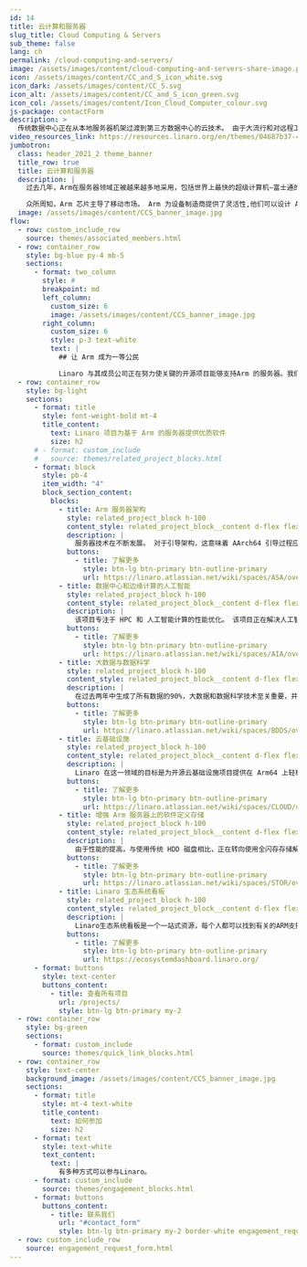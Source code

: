 ```yaml
---
id: 14
title: 云计算和服务器
slug_title: Cloud Computing & Servers
sub_theme: false
lang: ch
permalink: /cloud-computing-and-servers/
image: /assets/images/content/cloud-computing-and-servers-share-image.png
icon: /assets/images/content/CC_and_S_icon_white.svg
icon_dark: /assets/images/content/CC_S.svg
icon_alt: /assets/images/content/CC_and_S_icon_green.svg
icon_col: /assets/images/content/Icon_Cloud_Computer_colour.svg
js-package: contactForm
description: >
  传统数据中心正在从本地服务器机架过渡到第三方数据中心的云技术。 由于大流行和对远程工作的需求加速，数据中心和云基础设施预计将更快地提供更多连接 - 同时保持安全。 为了帮助实现这一目标，Linaro 与成员公司合作，为基于 Arm 的服务器启用关键开源项目。 我们所做的工作确保 Arm 服务器生态系统可以依赖优质软件。
video_resources_link: https://resources.linaro.org/en/themes/04687b37-4cdc-4716-a26b-64e0e55ed988
jumbotron:
  class: header_2021_2 theme_banner
  title_row: true
  title: 云计算和服务器
  description: |
    过去几年，Arm在服务器领域正被越来越多地采用，包括世界上最快的超级计算机—富士通的Fugaku—就是在Arm CPU 上运行。

    众所周知，Arm 芯片主导了移动市场。 Arm 为设备制造商提供了灵活性,他们可以设计 Arm 芯片来满足特定的需求让它成为一个有吸引力的选择。 但要使 Arm 服务器芯片继续满足需要更多存储和更多数据的企业的需求，就需要有一个软件生态系统来帮助推动功能启用、测试和错误修复。 Linaro 与其成员公司合作，加强 Arm 服务器的软件生态系统。
  image: /assets/images/content/CCS_banner_image.jpg
flow:
  - row: custom_include_row
    source: themes/associated_members.html
  - row: container_row
    style: bg-blue py-4 mb-5
    sections:
      - format: two_column
        style: #
        breakpoint: md
        left_column:
          custom_size: 6
          image: /assets/images/content/CCS_banner_image.jpg
        right_column:
          custom_size: 6
          style: p-3 text-white
          text: |
            ## 让 Arm 成为一等公民

            Linaro 与其成员公司正在努力使关键的开源项目能够支持Arm 的服务器。我们称之为使 ARM 成为一等公民。  通过验证项目的持续构建、测试并为 Arm 服务器目标提供可用的二进制文件，Arm 生态系统能够依赖高质量的软件在生产环境中使用。
  - row: container_row
    style: bg-light
    sections:
      - format: title
        style: font-weight-bold mt-4
        title_content:
          text: Linaro 项目为基于 Arm 的服务器提供优质软件
          size: h2
      # - format: custom_include
      #   source: themes/related_project_blocks.html
      - format: block
        style: pb-4
        item_width: "4"
        block_section_content:
          blocks:
            - title: Arm 服务器架构
              style: related_project_block h-100
              content_style: related_project_block__content d-flex flex-column justify-content-between align-items-start
              description: |
                服务器技术在不断发展。 对于引导架构，这意味着 AArch64 引导过程应该使用已经普遍使用和积极开发的熟悉工具。 Arm 服务器架构项目主要关注 Arm UEFI、GRUB2 和相关组件。
              buttons:
                - title: 了解更多
                  style: btn-lg btn-primary btn-outline-primary
                  url: https://linaro.atlassian.net/wiki/spaces/ASA/overview
            - title: 数据中心和边缘计算的人工智能
              style: related_project_block h-100
              content_style: related_project_block__content d-flex flex-column justify-content-between align-items-start
              description: |
                该项目专注于 HPC 和 人工智能计算的性能优化。 该项目正在解决人工智能训练和推理的广泛用例，目标是基Armv8.x 的服务器和超级计算机，例如富士通的高端 Fugaku 超级计算机、Neoverse 和基于 Cortex-A 的边缘设备。
              buttons:
                - title: 了解更多
                  style: btn-lg btn-primary btn-outline-primary
                  url: https://linaro.atlassian.net/wiki/spaces/AIA/overview
            - title: 大数据与数据科学
              style: related_project_block h-100
              content_style: related_project_block__content d-flex flex-column justify-content-between align-items-start
              description: |
                在过去两年中生成了所有数据的90%，大数据和数据科学技术至关重要，并且已经随着各种产品实践而变得成熟。  Linaro 为 Apache BigTop、Hadoop、Spark、Ambari 和 Drill 等项目推动工程活动和 ARMv8 构建。
              buttons:
                - title: 了解更多
                  style: btn-lg btn-primary btn-outline-primary
                  url: https://linaro.atlassian.net/wiki/spaces/BDDS/overview
            - title: 云基础设施
              style: related_project_block h-100
              content_style: related_project_block__content d-flex flex-column justify-content-between align-items-start
              description: |
                Linaro 在这一领域的目标是为开源云基础设施项目提供在 Arm64 上轻松部署、管理和交付性能的能力。 工程活动包括管理程序和基于容器的虚拟化（OpenStack、Kubernetes）和软件定义存储（Ceph）等技术。
              buttons:
                - title: 了解更多
                  style: btn-lg btn-primary btn-outline-primary
                  url: https://linaro.atlassian.net/wiki/spaces/CLOUD/overview
            - title: 增强 Arm 服务器上的软件定义存储
              style: related_project_block h-100
              content_style: related_project_block__content d-flex flex-column justify-content-between align-items-start
              description: |
                由于性能的提高，与使用传统 HDD 磁盘相比，正在转向使用全闪存存储解决方案 (SSD/NVME)。 该项目的目标是与 Arm 服务器生态系统中的行业领导者合作，以便我们能够提供具有竞争力和领先的 Arm 服务器存储解决方案。
              buttons:
                - title: 了解更多
                  style: btn-lg btn-primary btn-outline-primary
                  url: https://linaro.atlassian.net/wiki/spaces/STOR/overview
            - title: Linaro 生态系统看板
              style: related_project_block h-100
              content_style: related_project_block__content d-flex flex-column justify-content-between align-items-start
              description: |
                Linaro生态系统看板是一个一站式资源，每个人都可以找到有关的ARM支持的必要软件项目信息和资源。目的是提供ARM生态系统的景观全貌。目前，Linaro生态系统看板专注于服务器领域，但Linaro将将其扩展到其他垂直领域。
              buttons:
                - title: 了解更多
                  style: btn-lg btn-primary btn-outline-primary
                  url: https://ecosystemdashboard.linaro.org/
      - format: buttons
        style: text-center
        buttons_content:
          - title: 查看所有项目
            url: /projects/
            style: btn-lg btn-primary my-2
  - row: container_row
    style: bg-green
    sections:
      - format: custom_include
        source: themes/quick_link_blocks.html
  - row: container_row
    style: text-center
    background_image: /assets/images/content/CCS_banner_image.jpg
    sections:
      - format: title
        style: mt-4 text-white
        title_content:
          text: 如何参加
          size: h2
      - format: text
        style: text-white
        text_content:
          text: |
            有多种方式可以参与Linaro。
      - format: custom_include
        source: themes/engagement_blocks.html
      - format: buttons
        buttons_content:
          - title: 联系我们
            url: "#contact_form"
            style: btn-lg btn-primary my-2 border-white engagement_request_contact_btn
  - row: custom_include_row
    source: engagement_request_form.html
---
```

